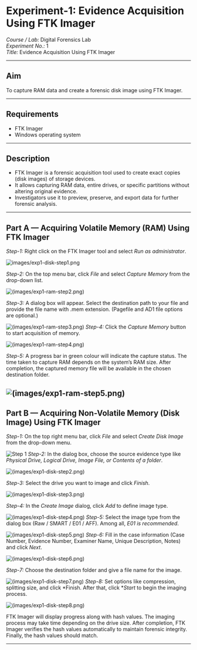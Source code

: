 # Experiment-1: Evidence Acquisition Using FTK Imager

*Course / Lab:* Digital Forensics Lab  
*Experiment No.:* 1  
*Title:* Evidence Acquisition Using FTK Imager  

---

## Aim
To capture RAM data and create a forensic disk image using FTK Imager.

---

## Requirements
- FTK Imager  
- Windows operating system  

---

## Description
- FTK Imager is a forensic acquisition tool used to create exact copies (disk images) of storage devices.  
- It allows capturing RAM data, entire drives, or specific partitions without altering original evidence.  
- Investigators use it to preview, preserve, and export data for further forensic analysis.  

---

## Part A — Acquiring Volatile Memory (RAM) Using FTK Imager

*Step-1:* Right click on the FTK Imager tool and select *Run as administrator*.  

![images/exp1-disk-step1.png](https://github.com/baddiputi/Digital-Forensic-Lab-Exercises/blob/88dd3dcf55bf6caaf1833c97ad1758f771348668/images/WhatsApp%20Image%202025-08-30%20at%2000.00.09.jpeg)

*Step-2:* On the top menu bar, click *File* and select *Capture Memory* from the drop-down list.  

![(images/exp1-ram-step2.png)](https://github.com/dhanushmurali27-creator/Digital-Forensic-Lab-Exercises/blob/7bc29058c627989a07b5d5c33387362fb052ddd0/images/Screenshot%202025-09-01%20181559.png)

*Step-3:* A dialog box will appear. Select the destination path to your file and provide the file name with .mem extension. (Pagefile and AD1 file options are optional.)  

![(images/exp1-ram-step3.png)](https://github.com/dhanushmurali27-creator/Digital-Forensic-Lab-Exercises/blob/7bc29058c627989a07b5d5c33387362fb052ddd0/images/Screenshot%202025-09-01%20181800.png)
*Step-4:* Click the *Capture Memory* button to start acquisition of memory.  

![(images/exp1-ram-step4.png)](https://github.com/dhanushmurali27-creator/Digital-Forensic-Lab-Exercises/blob/7bc29058c627989a07b5d5c33387362fb052ddd0/images/Screenshot%202025-09-01%20181800.png)

*Step-5:* A progress bar in green colour will indicate the capture status. The time taken to capture RAM depends on the system’s RAM size. After completion, the captured memory file will be available in the chosen destination folder.  

![(images/exp1-ram-step5.png)](https://github.com/dhanushmurali27-creator/Digital-Forensic-Lab-Exercises/blob/7bc29058c627989a07b5d5c33387362fb052ddd0/images/Screenshot%202025-09-01%20181854.png)
---

## Part B — Acquiring Non-Volatile Memory (Disk Image) Using FTK Imager

*Step-1:* On the top right menu bar, click *File* and select *Create Disk Image* from the drop-down menu.  

![Step 1](https://github.com/dhanushmurali27-creator/Digital-Forensic-Lab-Exercises/blob/7bc29058c627989a07b5d5c33387362fb052ddd0/images/Screenshot%202025-09-01%20182046.png)
*Step-2:* In the dialog box, choose the source evidence type like *Physical Drive, Logical Drive, Image File, or Contents of a folder*.  

![(images/exp1-disk-step2.png)](https://github.com/dhanushmurali27-creator/Digital-Forensic-Lab-Exercises/blob/7bc29058c627989a07b5d5c33387362fb052ddd0/images/Screenshot%202025-09-01%20182032.png)

*Step-3:* Select the drive you want to image and click *Finish*.  

![(images/exp1-disk-step3.png)](https://github.com/dhanushmurali27-creator/Digital-Forensic-Lab-Exercises/blob/7bc29058c627989a07b5d5c33387362fb052ddd0/images/Screenshot%202025-09-01%20182102.png)

*Step-4:* In the *Create Image* dialog, click *Add* to define image type. 

![(images/exp1-disk-step4.png)](https://github.com/dhanushmurali27-creator/Digital-Forensic-Lab-Exercises/blob/7bc29058c627989a07b5d5c33387362fb052ddd0/images/Screenshot%202025-09-01%20182112.png)
*Step-5:* Select the image type from the dialog box (Raw / SMART / E01 / AFF). Among all, *E01 is recommended*. 

![(images/exp1-disk-step5.png)](https://github.com/dhanushmurali27-creator/Digital-Forensic-Lab-Exercises/blob/7bc29058c627989a07b5d5c33387362fb052ddd0/images/Screenshot%202025-09-01%20182135.png)
*Step-6:* Fill in the case information (Case Number, Evidence Number, Examiner Name, Unique Description, Notes) and click *Next*.  

![(images/exp1-disk-step6.png)](https://github.com/dhanushmurali27-creator/Digital-Forensic-Lab-Exercises/blob/7bc29058c627989a07b5d5c33387362fb052ddd0/images/Screenshot%202025-09-01%20182355.png)

*Step-7:* Choose the destination folder and give a file name for the image.  

![(images/exp1-disk-step7.png)](https://github.com/dhanushmurali27-creator/Digital-Forensic-Lab-Exercises/blob/7bc29058c627989a07b5d5c33387362fb052ddd0/images/Screenshot%202025-09-01%20182424.png)
*Step-8:* Set options like compression, splitting size, and click *Finish. After that, click **Start* to begin the imaging process.  

![(images/exp1-disk-step8.png)](https://github.com/baddiputi/Digital-Forensic-Lab-Exercises/blob/88dd3dcf55bf6caaf1833c97ad1758f771348668/images/WhatsApp%20Image%202025-09-01%20at%2012.18.06.jpeg)


FTK Imager will display progress along with hash values. The imaging process may take time depending on the drive size. After completion, FTK Imager verifies the hash values automatically to maintain forensic integrity. Finally, the hash values should match.  

---























